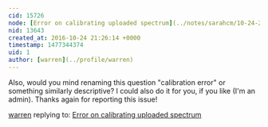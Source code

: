```yaml
---
cid: 15726
node: [Error on calibrating uploaded spectrum](../notes/sarahcm/10-24-2016/endless-spinning)
nid: 13643
created_at: 2016-10-24 21:26:14 +0000
timestamp: 1477344374
uid: 1
author: [warren](../profile/warren)
---
```


Also, would you mind renaming this question "calibration error" or something similarly descriptive? I could also do it for you, if you like (I'm an admin). Thanks again for reporting this issue!

[warren](../profile/warren) replying to: [Error on calibrating uploaded spectrum](../notes/sarahcm/10-24-2016/endless-spinning)

